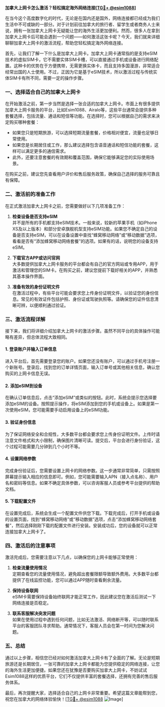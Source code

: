 **加拿大上网卡怎么激活？轻松搞定海外网络连接[[TG💪+ @esim1088](https://t.me/s/esim1088)]**

在当今这个高度数字化的时代，无论是在国内还是国外，网络连接都已经成为我们生活中不可或缺的一部分。对于计划前往加拿大的旅行者、留学生或者商务人士来说，拥有一张加拿大上网卡无疑能让您的海外生活更加便利。然而，很多人在拿到加拿大上网卡后可能会遇到一个问题——如何激活这张卡呢？今天，我们就来详细聊聊加拿大上网卡的激活流程，帮助您轻松搞定海外网络连接。

首先，让我们了解一下什么是加拿大上网卡。加拿大上网卡通常指的是支持eSIM技术的虚拟SIM卡，它不需要实体SIM卡槽，可以直接通过手机或设备进行网络配置。这种卡的优势在于方便携带，无需更换实体卡，而且支持多国漫游，非常适合经常出国的人士使用。不过，正因为它是基于eSIM技术，所以激活过程与传统实体SIM卡有所不同，需要一定的操作步骤。

### **一、选择适合自己的加拿大上网卡**

在开始激活之前，第一步当然是选择一张合适的加拿大上网卡。市面上有很多提供加拿大上网卡服务的平台，比如Esim1088、Airalo等，这些平台通常会提供多种套餐选择，包括流量、通话和短信等功能。在选择时，您可以根据自己的需求来决定购买哪种套餐：

- 如果您只是短期旅游，可以选择短期流量套餐，价格相对便宜，流量也足够日常使用。
- 如果您是长期居住或工作，那么建议选择包含语音通话和短信功能的套餐，这样可以满足更多的通信需求。
- 此外，还要注意套餐的有效期和覆盖范围，确保它能够满足您的实际使用场景。

在购买之前，建议您先查看用户评价和售后服务政策，确保自己选择的服务可靠且有保障。

### **二、激活前的准备工作**

在正式激活加拿大上网卡之前，您需要做好以下几项准备工作：

1. **检查设备是否支持eSIM**  
   并不是所有的手机都支持eSIM技术。一般来说，较新的苹果手机（如iPhone XS及以上版本）和部分安卓旗舰机型支持eSIM功能。如果您不确定自己的设备是否支持eSIM，可以在设备设置中查找“蜂窝移动网络”或“移动数据”选项，看看是否有“添加蜂窝移动网络套餐”的选项。如果有的话，说明您的设备支持eSIM。

2. **下载官方APP或访问官网**  
   大多数提供加拿大上网卡服务的平台都会有自己的官方网站或专用APP，用于激活和管理您的SIM卡。在购买之前，建议您提前下载好相关的APP，并熟悉其基本操作界面。

3. **准备有效的身份证明文件**  
   在激活过程中，有些平台可能会要求您上传身份证明文件，以验证您的身份信息。常见的有效证件包括护照、身份证或驾驶执照等。请确保您的证件信息清晰可辨，以便顺利通过验证。

### **三、激活流程详解**

接下来，我们将详细介绍加拿大上网卡的激活步骤。虽然不同平台的具体操作可能略有差异，但总体流程大致相同。

#### **1. 登录账户并输入订单信息**
进入平台后，首先需要登录您的账户。如果您还没有账户，可以通过手机号注册一个新账号。登录后，找到您的订单详情页面，输入订单号或其他相关信息，确认您购买的上网卡信息无误。

#### **2. 添加eSIM到设备**
在确认订单信息后，点击“添加eSIM”或类似的按钮。此时，系统会提示您选择要添加eSIM的设备。按照提示操作，将eSIM添加到您的手机或设备上。如果是第一次使用eSIM，您可能需要手动启用设备上的eSIM功能。

#### **3. 验证身份信息**
为了保证网络安全和合规性，大多数平台都会要求您上传身份证明文件。上传时请注意文件格式和大小限制，确保图片清晰可读。提交后，平台会进行身份验证，这个过程可能需要几分钟到几个小时不等。

#### **4. 设置网络参数**
完成身份验证后，您需要设置上网卡的网络参数。这一步通常非常简单，只需按照屏幕提示输入相应的信息即可。例如，您可能需要输入APN（接入点名称）、用户名和密码等信息。如果不确定具体参数，可以咨询客服人员或参考平台提供的帮助文档。

#### **5. 下载配置文件**
在设置完成后，系统会生成一个配置文件供您下载。下载完成后，打开手机或设备的设置页面，找到“蜂窝移动网络”或“移动数据”选项，点击“添加蜂窝移动网络套餐”，然后选择刚刚下载的配置文件进行安装。安装成功后，您的设备就可以正常连接加拿大上网卡了。

### **四、激活后的注意事项**

激活完成后，您需要注意以下几点，以确保您的上网卡能够正常使用：

1. **检查流量使用情况**  
   定期查看您的流量使用情况，避免超出套餐限额导致额外费用。大多数平台都提供了在线监控功能，您可以通过APP随时查看剩余流量。

2. **保持设备联网**  
   eSIM卡需要保持设备始终联网才能正常工作，因此建议您在激活后测试一下网络连接是否稳定。

3. **联系客服解决突发问题**  
   如果在使用过程中遇到任何问题，比如无法激活、网络断开等，可以随时联系平台的客服团队寻求帮助。通常情况下，客服人员会在第一时间为您解决问题。

### **五、总结**

通过以上步骤，相信您已经对如何激活加拿大上网卡有了全面的了解。无论是短期旅游还是长期居住，一张可靠的加拿大上网卡都能为您提供稳定的网络连接，让您的海外生活更加便捷。如果您还在犹豫是否要购买加拿大上网卡，不妨试试Esim1088这样的优质平台，它们不仅提供丰富的套餐选择，还拥有完善的售后服务体系。

最后，再次提醒大家，选择适合自己的上网卡非常重要。希望这篇文章能帮到您，祝您在加拿大的网络体验愉快！[[TG💪+ @esim1088](https://t.me/s/esim1088) ![Image](https://i.postimg.cc/4NQfJmqS/Snipaste-2025-05-13-00-14-12.png)]